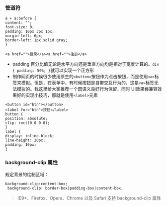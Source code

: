 ### 管道符 ###
```
a + a:before {
content: "";
font-size: 0;
padding: 10px 3px 1px;
margin-left: 6px;
border-left: 1px solid gray;
}
```
```
<a href="">登录</a><a href="">注册</a>
```
* padding 百分比值无论是水平方向还是垂直方向均是相对于宽度计算的。`div { padding: 50%; }`就可以实现一个正方形
* 制作网页的时候很少使用原生的`<button>`按钮作为点击按钮，而是使用`<a>`标签来模拟。但是，在表单中，有时候按钮是自带交互行为的，这是`<a>`标签无法模拟的。我这里给大家推荐一个既语义良好行为保留，同时 UI效果棒兼容效果好的实现小技巧，那就是使用`<label>`元素
```
<button id="btn"></button>
<label for="btn">按钮</label>
button {
position: absolute;
clip: rect(0 0 0 0);
}
label {
display: inline-block;
line-height: 20px;
padding: 10px;
}
```

### background-clip 属性 ###

  规定背景的绘制区域：
  ```
  background-clip:content-box;
   background-clip: border-box|padding-box|content-box;
  ```

  >IE9+、Firefox、Opera、Chrome 以及 Safari 支持 background-clip 属性
 
